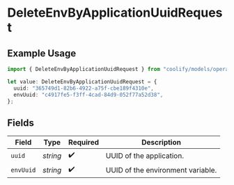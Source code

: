 # DeleteEnvByApplicationUuidRequest

## Example Usage

```typescript
import { DeleteEnvByApplicationUuidRequest } from "coolify/models/operations";

let value: DeleteEnvByApplicationUuidRequest = {
  uuid: "365749d1-82b6-4922-a75f-cbe189f4310e",
  envUuid: "c4917fe5-f3ff-4cad-84d9-052f77a52d38",
};
```

## Fields

| Field                             | Type                              | Required                          | Description                       |
| --------------------------------- | --------------------------------- | --------------------------------- | --------------------------------- |
| `uuid`                            | *string*                          | :heavy_check_mark:                | UUID of the application.          |
| `envUuid`                         | *string*                          | :heavy_check_mark:                | UUID of the environment variable. |